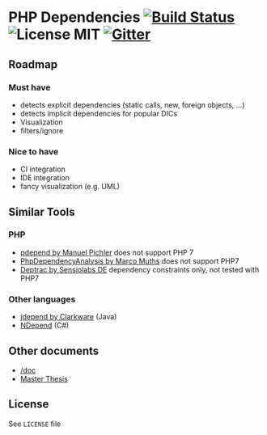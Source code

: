 # PHP Dependencies [![Build Status](https://travis-ci.com/mihaeu/php-dependencies.svg?token=6E2gXvaZaEh2XxFCPhrX&branch=develop)](https://travis-ci.com/mihaeu/php-dependencies) ![License MIT](https://img.shields.io/badge/License-MIT-blue.svg?style=flat) [![Gitter](https://img.shields.io/gitter/room/mihaeu/php-dependencies.svg?maxAge=2592000&style=flat)]()

## Roadmap

### Must have

 - detects explicit dependencies (static calls, new, foreign objects, ...)
 - detects implicit dependencies for popular DICs
 - Visualization
 - filters/ignore

### Nice to have

 - CI integration
 - IDE integration
 - fancy visualization (e.g. UML)

## Similar Tools

### PHP

 - [pdepend by Manuel Pichler](https://github.com/pdepend/pdepend) does not support PHP 7
 - [PhpDependencyAnalysis by Marco Muths](https://github.com/mamuz/PhpDependencyAnalysis) does not support PHP7
 - [Deptrac by Sensiolabs DE](https://github.com/sensiolabs-de/deptrac) dependency constraints only, not tested with PHP7

### Other languages

- [jdepend by Clarkware](http://clarkware.com/software/JDepend.html) (Java)
- [NDepend](http://www.ndepend.com/) (C#)

## Other documents

 - [/doc](doc/README.md)
 - [Master Thesis](https://github.com/mihaeu/static-dependency-analysis)

## License

See `LICENSE` file
